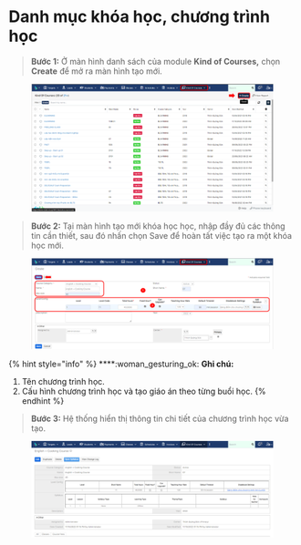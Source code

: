 # Danh mục khóa học, chương trình học

> **Bước 1:** Ở màn hình danh sách của module **Kind of Courses,** chọn **Create** để mở ra màn hình tạo mới.

<figure><img src="../../.gitbook/assets/image (10) (1) (2).png" alt=""><figcaption></figcaption></figure>

> **Bước 2:** Tại màn hình tạo mới khóa học học, nhập đầy đủ các thông tin cần thiết, sau đó nhấn chọn Save để hoàn tất việc tạo ra một khóa học mới.

<figure><img src="../../.gitbook/assets/image (6) (1).png" alt=""><figcaption></figcaption></figure>

{% hint style="info" %}
****:woman\_gesturing\_ok: **Ghi chú:**

1. Tên chương trình học.&#x20;
2. Cấu hình chương trình học và tạo giáo án theo từng buổi học.
{% endhint %}

> **Bước 3:** Hệ thống hiển thị thông tin chi tiết của chương trình học vừa tạo.

<figure><img src="../../.gitbook/assets/image (6) (7).png" alt=""><figcaption></figcaption></figure>
